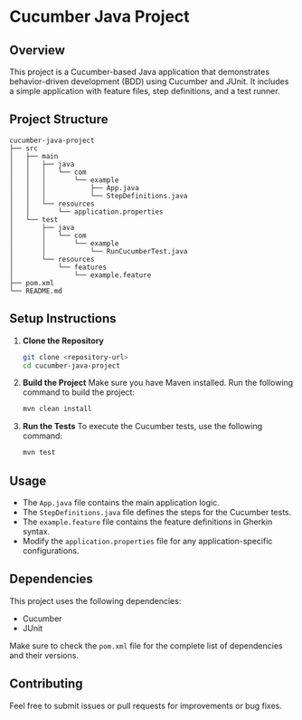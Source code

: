 # Cucumber Java Project

## Overview
This project is a Cucumber-based Java application that demonstrates behavior-driven development (BDD) using Cucumber and JUnit. It includes a simple application with feature files, step definitions, and a test runner.

## Project Structure
```
cucumber-java-project
├── src
│   ├── main
│   │   ├── java
│   │   │   └── com
│   │   │       └── example
│   │   │           ├── App.java
│   │   │           └── StepDefinitions.java
│   │   └── resources
│   │       └── application.properties
│   └── test
│       ├── java
│       │   └── com
│       │       └── example
│       │           └── RunCucumberTest.java
│       └── resources
│           └── features
│               └── example.feature
├── pom.xml
└── README.md
```

## Setup Instructions

1. **Clone the Repository**
   ```bash
   git clone <repository-url>
   cd cucumber-java-project
   ```

2. **Build the Project**
   Make sure you have Maven installed. Run the following command to build the project:
   ```bash
   mvn clean install
   ```

3. **Run the Tests**
   To execute the Cucumber tests, use the following command:
   ```bash
   mvn test
   ```

## Usage
- The `App.java` file contains the main application logic.
- The `StepDefinitions.java` file defines the steps for the Cucumber tests.
- The `example.feature` file contains the feature definitions in Gherkin syntax.
- Modify the `application.properties` file for any application-specific configurations.

## Dependencies
This project uses the following dependencies:
- Cucumber
- JUnit

Make sure to check the `pom.xml` file for the complete list of dependencies and their versions.

## Contributing
Feel free to submit issues or pull requests for improvements or bug fixes.